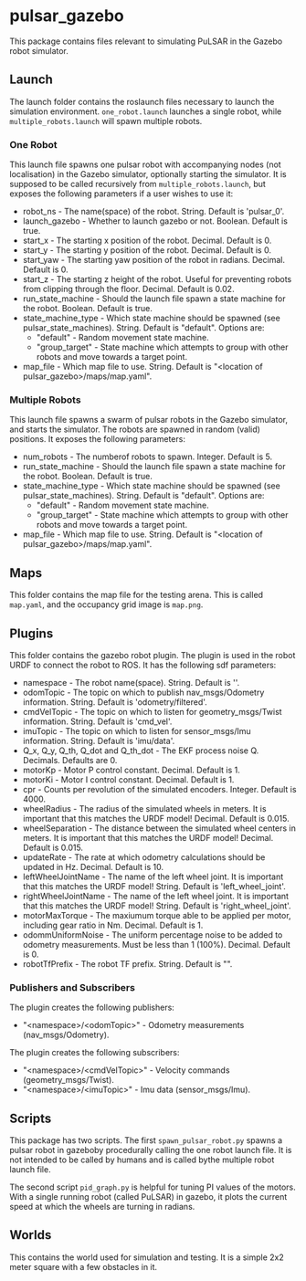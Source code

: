 # pulsar_gazebo

This package contains files relevant to simulating PuLSAR in the Gazebo robot simulator.

## Launch

The launch folder contains the roslaunch files necessary to launch the simulation environment. `one_robot.launch` launches a single robot, while `multiple_robots.launch` will spawn multiple robots.

### One Robot

This launch file spawns one pulsar robot with accompanying nodes (not localisation) in the Gazebo simulator, optionally starting the simulator. It is supposed to be called recursively from `multiple_robots.launch`, but exposes the following parameters if a user wishes to use it:

- robot_ns - The name(space) of the robot. String. Default is 'pulsar_0'.
- launch_gazebo - Whether to launch gazebo or not. Boolean. Default is true.
- start_x - The starting x position of the robot. Decimal. Default is 0.
- start_y - The starting y position of the robot. Decimal. Default is 0.
- start_yaw - The starting yaw position of the robot in radians. Decimal. Default is 0.
- start_z - The starting z height of the robot. Useful for preventing robots from clipping through the floor. Decimal. Default is 0.02.
- run_state_machine - Should the launch file spawn a state machine for the robot. Boolean. Default is true.
- state_machine_type - Which state machine should be spawned (see pulsar_state_machines). String. Default is "default". Options are:
    - "default" - Random movement state machine.
    - "group_target" - State machine which attempts to group with other robots and move towards a target point.
- map_file - Which map file to use. String. Default is "\<location of pulsar_gazebo>/maps/map.yaml".

### Multiple Robots

This launch file spawns a swarm of pulsar robots in the Gazebo simulator, and starts the simulator. The robots are spawned in random (valid) positions. It exposes the following parameters:

- num_robots - The numberof robots to spawn. Integer. Default is 5.
- run_state_machine - Should the launch file spawn a state machine for the robot. Boolean. Default is true.
- state_machine_type - Which state machine should be spawned (see pulsar_state_machines). String. Default is "default". Options are:
    - "default" - Random movement state machine.
    - "group_target" - State machine which attempts to group with other robots and move towards a target point.
- map_file - Which map file to use. String. Default is "\<location of pulsar_gazebo>/maps/map.yaml".

## Maps

This folder contains the map file for the testing arena. This is called `map.yaml`, and the occupancy grid image is `map.png`.

## Plugins

This folder contains the gazebo robot plugin. The plugin is used in the robot URDF to connect the robot to ROS. It has the following sdf parameters:

- namespace - The robot name(space). String. Default is ''.
- odomTopic - The topic on which to publish nav_msgs/Odometry information. String. Default is 'odometry/filtered'.
- cmdVelTopic - The topic on which to listen for geometry_msgs/Twist information. String. Default is 'cmd_vel'.
- imuTopic - The topic on which to listen for sensor_msgs/Imu information. String. Default is 'imu/data'.
- Q_x, Q_y, Q_th, Q_dot and Q_th_dot - The EKF process noise Q. Decimals. Defaults are 0.
- motorKp - Motor P control constant. Decimal. Default is 1.
- motorKi - Motor I control constant. Decimal. Default is 1.
- cpr - Counts per revolution of the simulated encoders. Integer. Default is 4000.
- wheelRadius - The radius of the simulated wheels in meters. It is important that this matches the URDF model! Decimal. Default is 0.015.
- wheelSeparation - The distance between the simulated wheel centers in meters. It is important that this matches the URDF model! Decimal. Default is 0.015.
- updateRate - The rate at which odometry calculations should be updated in Hz. Decimal. Default is 10.
- leftWheelJointName - The name of the left wheel joint. It is important that this matches the URDF model! String. Default is 'left_wheel_joint'.
- rightWheelJointName - The name of the left wheel joint. It is important that this matches the URDF model! String. Default is 'right_wheel_joint'.
- motorMaxTorque - The maxiumum torque able to be applied per motor, including gear ratio in Nm. Decimal. Default is 1.
- odommUniformNoise - The uniform percentage noise to be added to odometry measurements. Must be less than 1 (100%). Decimal. Default is 0.
- robotTfPrefix - The robot TF prefix. String. Default is "".

### Publishers and Subscribers

The plugin creates the following publishers:

- "\<namespace>/\<odomTopic>" - Odometry measurements (nav_msgs/Odometry).

The plugin creates the following subscribers:
- "\<namespace>/\<cmdVelTopic>" - Velocity commands (geometry_msgs/Twist).
- "\<namespace>/\<imuTopic>" - Imu data (sensor_msgs/Imu).

## Scripts

This package has two scripts. The first `spawn_pulsar_robot.py` spawns a pulsar robot in gazeboby procedurally calling the one robot launch file. It is not intended to be called by humans and is called bythe multiple robot launch file.

The second script `pid_graph.py` is helpful for tuning PI values of the motors. With a single running robot (called PuLSAR) in gazebo, it plots the current speed at which the wheels are turning in radians.

## Worlds

This contains the world used for simulation and testing. It is a simple 2x2 meter square with a few obstacles in it.
